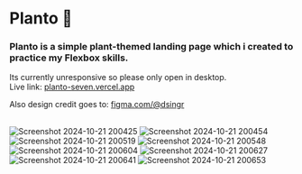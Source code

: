 # Planto 🌱
### Planto is a simple plant-themed landing page which i created to practice my Flexbox skills. <br/>

Its currently unresponsive so please only open in desktop.<br/>
Live link: [planto-seven.vercel.app](https://planto-seven.vercel.app/)

Also design credit goes to: [figma.com/@dsingr](https://www.figma.com/@dsingr) <br/><br/>


![Screenshot 2024-10-21 200425](https://github.com/user-attachments/assets/1c071ffa-79a2-409a-896b-052fc6dee9b6)
![Screenshot 2024-10-21 200454](https://github.com/user-attachments/assets/82a87871-9061-4a7d-b356-f70107d22a0b)
![Screenshot 2024-10-21 200519](https://github.com/user-attachments/assets/b8acfd4f-c964-4029-b187-a328a407ce2b)
![Screenshot 2024-10-21 200548](https://github.com/user-attachments/assets/95d9c31f-5ff1-4c17-afc3-d8354602d3b0)
![Screenshot 2024-10-21 200604](https://github.com/user-attachments/assets/9dee0ec5-7ad7-4915-9b5a-dd9a4238dae9)
![Screenshot 2024-10-21 200627](https://github.com/user-attachments/assets/1e4f761e-fa85-4684-849c-0aec3f786d07)
![Screenshot 2024-10-21 200641](https://github.com/user-attachments/assets/34db76b5-d53d-4670-99d5-6b1c16d7f16c)
![Screenshot 2024-10-21 200653](https://github.com/user-attachments/assets/23ab4818-925c-4add-a176-313f4cce6a9d)
